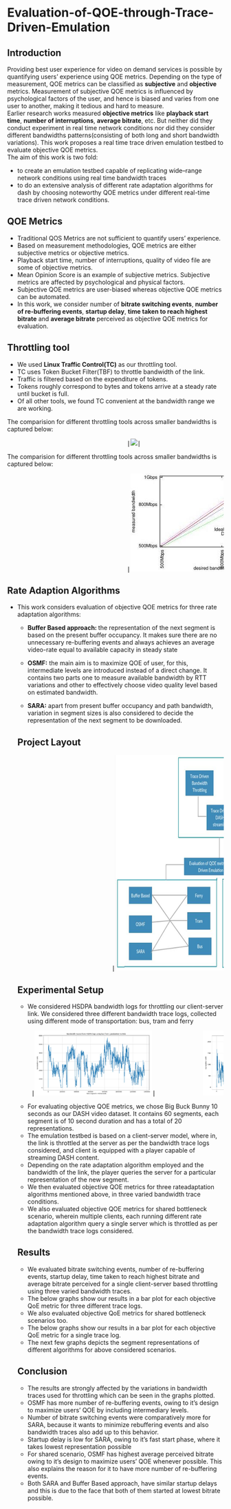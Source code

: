 # Evaluation-of-QOE-through-Trace-Driven-Emulation

<b><h2>Introduction</b></h2>
<p>                           Providing best user experience for video on demand services is possible by quantifying users’ experience using QOE metrics. Depending on the type of measurement, QOE metrics can be classified as <b>subjective</b> and <b>objective</b> metrics. Measurement of subjective QOE metrics is influenced by psychological factors of the user, and hence is biased and varies from one user to another, making it tedious and hard to measure.<br> Earlier research works measured <b>objective metrics</b> like <b>playback start time</b>, <b>number of interruptions</b>, <b>average bitrate</b>, etc. But neither did they conduct experiment in real time network conditions nor did they consider different bandwidths patterns(consisting of both long and short bandwidth variations). This work proposes a real time trace driven emulation testbed to evaluate objective QOE metrics. <br>The aim of this work is two fold: 
<ul>
   <li> to create an emulation testbed capable of replicating wide–range network conditions using real time bandwidth traces</li> 
   <li> to do an extensive analysis of different rate adaptation algorithms for dash by choosing noteworthy QOE metrics under different real-time trace driven network conditions.</li>
 </ul>
 </p>

<b><h2>QOE Metrics</b></h2>
<ul>
  <li> Traditional QOS Metrics are not sufficient to quantify users’ experience. </li>
  <li> Based on measurement methodologies, QOE metrics are either subjective metrics or objective metrics. </li>
  <li> Playback start time, number of interruptions, quality of video file are some of objective metrics. </li>
  <li> Mean Opinion Score is an example of subjective metrics. Subjective metrics are affected by psychological and physical factors. </li>
  <li> Subjective QOE metrics are user-biased whereas objective QOE metrics can be automated. </li>
  <li> In this work, we consider number of <b>bitrate switching events</b>, <b>number of re-buffering events</b>, <b>startup delay</b>, <b>time taken to reach highest bitrate</b> and <b>average bitrate</b> perceived as objective QOE metrics for evaluation.</li>
</ul>

<b><h2>Throttling tool</b></h2>
<ul>
  <li> We used <b>Linux Traffic Control(TC)</b> as our throttling tool. </li>
  <li> TC uses Token Bucket Filter(TBF) to throttle bandwidth of the link. </li>
  <li> Traffic is filtered based on the expenditure of tokens. </li>
  <li> Tokens roughly correspond to bytes and tokens arrive at a steady rate until bucket is full. </li>
  <li> Of all other tools, we found TC convenient at the bandwidth range we are working. </li>
</ul>
<p> The comparision for different throttling tools across smaller bandwidths is captured below: </p>
<pre>                                 |<img src= images/SmallerBandwidth.JPG.jpg >| </pre>
<p> The comparision for different throttling tools across smaller bandwidths is captured below: </p>
<pre>                                 |<img src= images/crop_graph.jpg >| </pre>

<b><h2>Rate Adaption Algorithms</b></h2>
 <ul>
    <li> This work considers evaluation of objective QOE metrics for three rate adaptation algorithms: 
          <ul>
             <li> <p><b>Buffer Based approach: </b> the representation of the next segment is based on the present buffer occupancy. It makes sure there are no unnecessary re-buffering events and always achieves an average video-rate equal to available capacity in steady state </p></li>
             <li> <p> <b>OSMF:</b> the main aim is to maximize QOE of user, for this, intermediate levels are introduced instead of a direct change. It contains two parts one to measure available bandwidth by RTT variations and other to effectively choose video quality level based on estimated bandwidth. </p></li>
             <li> <p> <b>SARA:</b>  apart from present buffer occupancy and path bandwidth, variation in segment sizes is also considered to decide the representation of the next segment to be downloaded.</p></li>
           </ul>
    </li>


<b><h2>Project Layout</b></h2>
<pre>                          |<img src= "images/ProjectLayout.JPG" width="500" height="500" >| </pre>

<b><h2>Experimental Setup</b></h2>
<ul>
  <li> We considered HSDPA bandwidth logs for throttling our client-server link. We considered three different bandwidth trace logs, collected using different mode of transportation: bus, tram and ferry </li>
  <pre> |<img src= "images/BandwidthTracesForBus.JPG" width="auto" height="150" >|             <img src= "images/BandwidthTracesForTram.JPG" height="150" >|           <img src= "images/BandwidthTracesForFerry.JPG" height="150" >| </pre>
  <li> For evaluating objective QOE metrics, we chose Big Buck Bunny 10 seconds as our DASH video dataset. It contains 60 segments, each segment is of 10 second duration and has a total of 20 representations. </li>
  <li> The emulation testbed is based on a client-server model, where in, the link is throttled at the server as per the bandwidth trace logs considered, and client is equipped with a player capable of streaming DASH content. </li>
  <li> Depending on the rate adaptation algorithm employed and the bandwidth of the link, the player queries the server for a particular representation of the new segment.</li>
  <li> We then evaluated objective QOE metrics for three rateadaptation algorithms mentioned above, in three varied bandwidth trace conditions. </li>
  <li> We also evaluated objective QOE metrics for shared bottleneck scenario, wherein multiple clients, each running different rate adaptation algorithm query a single server which is throttled as per the bandwidth trace logs considered. </li>
</ul>

<b><h2>Results</b></h2>
   <ul>
      <li>We evaluated bitrate switching events, number of re-buffering events, startup delay, time taken to reach highest bitrate and average bitrate perceived for a single client-server based throttling using three varied bandwidth traces.</li>
      <li>The below graphs show our results in a bar plot for each objective QoE metric for three different trace logs.</li>
      <li>We also evaluated objective QoE metrics for shared bottleneck scenarios too.</li>
      <li>The below graphs show our results in a bar plot for each objective QoE metric for a single trace log.</li>
      <li>The next few graphs depicts the segment representations of different algorithms for above considered scenarios.</li>
   </ul>
   
<b><h2>Conclusion</b></h2>
<ul>
  <li> The results are strongly affected by the variations in bandwidth traces used for throttling which can be seen in the graphs plotted.</li>
  <li> OSMF has more number of re-buffering events, owing to it’s design to maximize users’ QOE by including intermediary levels.</li>
  <li >Number of bitrate switching events were comparatively more for SARA, because it wants to minimize rebuffering events and also bandwidth traces also add up to this behavior.</li>
  <li> Startup delay is low for SARA, owing to it’s fast start phase, where it takes lowest representation possible</li>
  <li> For shared scenario, OSMF has highest average perceived bitrate owing to it’s design to maximize users’ QOE whenever possible. This also explains the reason for it to have more number of re-buffering events. </li>
  <li> Both SARA and Buffer Based approach, have similar startup delays and this is due to the face that both of them started at lowest bitrate possible. </li>
</ul>    
   

</ul>

